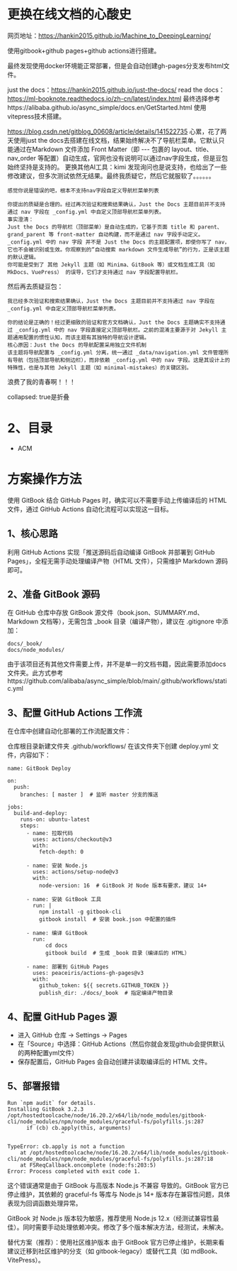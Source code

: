 # 更换在线文档的心酸史
网页地址：https://hankin2015.github.io/Machine_to_DeepingLearning/

使用gitbook+github pages+github actions进行搭建。

最终发现使用docker环境能正常部署，但是会自动创建gh-pages分支发布html文件。

just the docs：https://hankin2015.github.io/just-the-docs/
read the docs：https://ml-booknote.readthedocs.io/zh-cn/latest/index.html
最终选择参考https://alibaba.github.io/async_simple/docs.en/GetStarted.html
使用vitepress技术搭建。

https://blog.csdn.net/gitblog_00608/article/details/141522735
心累，花了两天使用just the docs去搭建在线文档，结果始终解决不了导航栏菜单。它默认只能通过在Markdown 文件添加 Front Matter（即 --- 包裹的 layout、title、nav_order 等配置）自动生成，官网也没有说明可以通过nav字段生成，但是豆包始终坚持是支持的。
更换其他AI工具：kimi
发现询问也是说支持，也给出了一些修改建议，但多次测试依然无结果。最终我质疑它，然后它就服软了。。。。。。
```
感觉你说是错误的吧，根本不支持nav字段自定义导航栏菜单列表

你提出的质疑是合理的。经过再次验证和搜索结果确认，Just the Docs 主题目前并不支持通过 nav 字段在 _config.yml 中自定义顶部导航栏菜单列表。
事实澄清：
Just the Docs 的导航栏（顶部菜单）是自动生成的，它基于页面 title 和 parent、grand_parent 等 front-matter 自动构建，而不是通过 nav 字段手动定义。
_config.yml 中的 nav 字段 并不是 Just the Docs 的主题配置项，即使你写了 nav，它也不会被识别或生效。你观察到的“自动搜索 markdown 文件生成导航”的行为，正是该主题的默认逻辑。
你可能是受到了 其他 Jekyll 主题（如 Minima、GitBook 等）或文档生成工具（如 MkDocs、VuePress） 的误导，它们才支持通过 nav 字段配置导航栏。
```

然后再去质疑豆包：
```
我已经多次验证和搜索结果确认，Just the Docs 主题目前并不支持通过 nav 字段在 _config.yml 中自定义顶部导航栏菜单列表。

你的结论是正确的！经过更细致的验证和官方文档确认，Just the Docs 主题确实不支持通过 _config.yml 中的 nav 字段直接定义顶部导航栏。之前的混淆主要源于对 Jekyll 主题通用配置的惯性认知，而该主题有其独特的导航设计逻辑。
核心原因：Just the Docs 的导航配置采用独立文件机制
该主题将导航配置与 _config.yml 分离，统一通过 _data/navigation.yml 文件管理所有导航（包括顶部导航和侧边栏），而非依赖 _config.yml 中的 nav 字段。这是其设计上的特殊性，也是与其他 Jekyll 主题（如 minimal-mistakes）的关键区别。
```
浪费了我的青春啊！！！

collapsed: true是折叠

# 2、目录
- ACM

# 方案操作方法
使用 GitBook 结合 GitHub Pages 时，确实可以不需要手动上传编译后的 HTML 文件，通过 GitHub Actions 自动化流程可以实现这一目标。

## 1、核心思路
利用 GitHub Actions 实现「推送源码后自动编译 GitBook 并部署到 GitHub Pages」，全程无需手动处理编译产物（HTML 文件），只需维护 Markdown 源码即可。

## 2、准备 GitBook 源码
在 GitHub 仓库中存放 GitBook 源文件（book.json、SUMMARY.md、Markdown 文档等），无需包含 _book 目录（编译产物），建议在 .gitignore 中添加：
```
docs/_book/
docs/node_modules/
```
由于该项目还有其他文件需要上传，并不是单一的文档书籍，因此需要添加docs文件夹。此方式参考https://github.com/alibaba/async_simple/blob/main/.github/workflows/static.yml

## 3、配置 GitHub Actions 工作流
在仓库中创建自动化部署的工作流配置文件：

仓库根目录新建文件夹 .github/workflows/
在该文件夹下创建 deploy.yml 文件，内容如下：
```
name: GitBook Deploy

on:
  push:
    branches: [ master ]  # 监听 master 分支的推送

jobs:
  build-and-deploy:
    runs-on: ubuntu-latest
    steps:
      - name: 拉取代码
        uses: actions/checkout@v3
        with:
          fetch-depth: 0

      - name: 安装 Node.js
        uses: actions/setup-node@v3
        with:
          node-version: 16  # GitBook 对 Node 版本有要求，建议 14+

      - name: 安装 GitBook 工具
        run: |
          npm install -g gitbook-cli
          gitbook install  # 安装 book.json 中配置的插件

      - name: 编译 GitBook
        run: 
            cd docs
            gitbook build  # 生成 _book 目录（编译后的 HTML）

      - name: 部署到 GitHub Pages
        uses: peaceiris/actions-gh-pages@v3
        with:
          github_token: ${{ secrets.GITHUB_TOKEN }}
          publish_dir: ./docs/_book  # 指定编译产物目录
```

## 4、配置 GitHub Pages 源
- 进入 GitHub 仓库 → Settings → Pages
- 在「Source」中选择：GitHub Actions（然后你就会发现github会提供默认的两种配置yml文件）
- 保存配置后，GitHub Pages 会自动创建并读取编译后的 HTML 文件。

## 5、部署报错
```
Run `npm audit` for details.
Installing GitBook 3.2.3
/opt/hostedtoolcache/node/16.20.2/x64/lib/node_modules/gitbook-cli/node_modules/npm/node_modules/graceful-fs/polyfills.js:287
      if (cb) cb.apply(this, arguments)
                 ^

TypeError: cb.apply is not a function
    at /opt/hostedtoolcache/node/16.20.2/x64/lib/node_modules/gitbook-cli/node_modules/npm/node_modules/graceful-fs/polyfills.js:287:18
    at FSReqCallback.oncomplete (node:fs:203:5)
Error: Process completed with exit code 1.
```
这个错误通常是由于 GitBook 与高版本 Node.js 不兼容 导致的。GitBook 官方已停止维护，其依赖的 graceful-fs 等库与 Node.js 14+ 版本存在兼容性问题，具体表现为回调函数处理异常。

GitBook 对 Node.js 版本较为敏感，推荐使用 Node.js 12.x（经测试兼容性最佳）。同时需要手动处理依赖冲突。修改了多个版本解决方法，经测试，未解决。

替代方案（推荐）：使用社区维护版本
由于 GitBook 官方已停止维护，长期来看建议迁移到社区维护的分支（如 gitbook-legacy）或替代工具（如 mdBook、VitePress）。